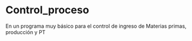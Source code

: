 # Control_proceso
En un programa muy básico para el control de ingreso de Materias primas, producción y PT
